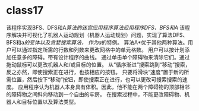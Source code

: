 # class17

该程序实现BFS、DFS和A*算法的迷宫应用程序算法应用程序DFS、BFS和A*
 该程序解决并可视化了机器人运动规划（机器人运动规划）问题，实现了算法DFS、BFS和a*的变体以及贪婪搜索算法，
作为a*的特例。
算法A*优于其他两种算法。用户可以通过指定所需的行数和列数来更改网格中的单元格数。
用户可以按计划添加任意多的障碍。带有设计程序的曲线。
通过单击单个障碍物来清除它们。通过拖动鼠标可以更改机器人和/或目标的位置。
从“循序渐进”搜索跳到“移动”搜索，反之亦然，即使搜索正在进行，也按相应的按钮。
只要将滑块“速度”置于新的所需位置，然后按下“移动”按钮，即使搜索正在进行，也可以更改可搜索搜索的速度。
应用程序认为机器人本身具有体积。因此，他不能在两个障碍物的顶部相邻的障碍物之间斜向移动到一个自由的牢房。
在搜索过程中，不能更改障碍物、机器人和目标位置以及算法类型。
